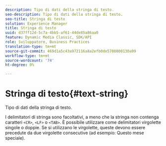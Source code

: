 ```yaml
---
description: Tipo di dati della stringa di testo.
seo-description: Tipo di dati della stringa di testo.
seo-title: Stringa di testo
solution: Experience Manager
title: Stringa di testo
uuid: d37ff12d-5c7a-4bb5-af61-44de85a86aa0
feature: Dynamic Media Classic, SDK/API
role: Sviluppatore, Business Practices
translation-type: tm+mt
source-git-commit: 469d1a5c43a972116a8a2efb0de5708800130a99
workflow-type: tm+mt
source-wordcount: '74'
ht-degree: 0%

---
```



# Stringa di testo{#text-string}

Tipo di dati della stringa di testo.

I delimitatori di stringa sono facoltativi, a meno che la stringa non contenga caratteri `<CR>`, `<LF>` o `<TAB>`. È possibile utilizzare come delimitatori virgolette singole o doppie. Se si utilizzano le virgolette, queste devono essere precedute da due virgolette consecutive (ad esempio: Questo mese speciale).